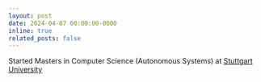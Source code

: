 ```yaml
---
layout: post
date: 2024-04-07 00:00:00-0000
inline: true
related_posts: false
---
```


Started Masters in Computer Science (Autonomous Systems) at [Stuttgart University](https://www.uni-stuttgart.de/)
